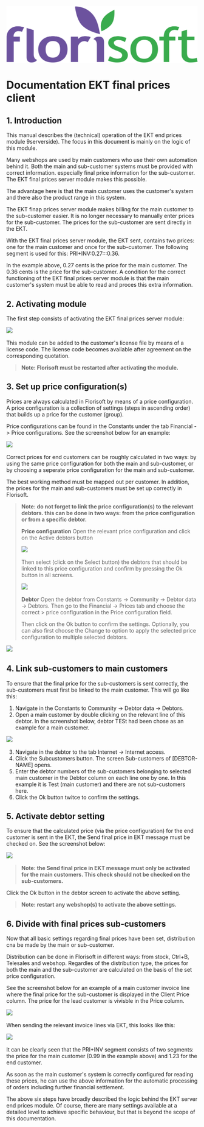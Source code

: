 <img src="../../fslogo.png"/>

# Documentation EKT final prices client

## 1. Introduction
This manual describes the (technical) operation of the EKT end prices module 9serverside). The focus in this document is mainly on the logic of this module.

Many webshops are used by main customers who use their own automation behind it. Both the main and sub-customer systems must be provided with correct information. especially final price information for the sub-customer. The EKT final prices server module makes this possible.

The advantage here is that the main customer uses the customer's system and there also the product range in this system.

The EKT finap prices server module makes billing for the main customer to the sub-customer easier. It is no longer necessary to manually enter prices for the sub-customer. The prices for the sub-customer are sent directly in the EKT.

With the EKT final prices server module, the EKT sent, contains two prices: one for the main customer and once for the sub-customer. The following segment is used for this: PRI+INV:0.27:::0.36.

In the example above, 0.27 cents is the price for the main customer. The 0.36 cents is the price for the sub-customer. A condition for the correct functioning of the EKT final prices server module is that the main customer's system must be able to read and proces this extra information.

## 2. Activating module
The first step consists of activating the EKT final prices server module:

![](media/2022-02-11-09-31-01.png)

This module can be added to the customer's license file by means of a license code. The license code becomes available after agreement on the corresponding quotation.

> **Note: Florisoft must be restarted after activating the module.**

## 3. Set up price configuration(s)
Prices are always calculated in Florisoft by means of a price configuration. A price configuration is a collection of settings (steps in ascending order) that builds up a price for the customer (group).

Price configurations can be found in the Constants under the tab Financial -> Price configurations. See the screenshot below for an example:

![](media/2022-02-11-09-43-05.png)

Correct prices for end customers can be roughly calculated in two ways: by using the same price configuration for both the main and sub-customer, or by choosing a seperate price configuration for the main and sub-customer.

The best working method must be mapped out per customer. In addition, the prices for the main and sub-customers must be set up correctly in Florisoft.

>**Note: do not forget to link the price configuration(s) to the relevant debtors. this can be done in two ways: from the price configuration or from a specific debtor.**
>
>**Price configuration**
>Open the relevant price configuration and click on the Active debtors button
>
>![](media/2022-02-11-09-50-42.png)
>
>Then select (click on the Select button) the debtors that should be linked to this price configuration and confirm by pressing the Ok button in all screens.
>
>![](media/2022-02-11-09-53-27.png)
>
>**Debtor**
>Open the debtor from Constants -> Community -> Debtor data -> Debtors. Then go to the Financial -> Prices tab and choose the correct > price configuration in the Price configuration field.
>
>Then click on the Ok button to confirm the settings. Optionally, you can also first choose the Change to option to apply the selected price configuration to multiple selected debtors.

![](media/2022-02-11-10-11-51.png)

## 4. Link sub-customers to main customers
To ensure that the final price for the sub-customers is sent correctly, the sub-customers must first be linked to the main customer. This will go like this:

1. Navigate in the Constants to Community -> Debtor data -> Debtors.
2. Open a main customer by double clicking on the relevant line of this debtor. In the screenshot below, debtor TESt had been chose as an example for a main customer.

![](media/2022-02-11-10-32-38.png)

3. Navigate in the debtor to the tab Internet -> Internet access.
4. Click the Subcustomers button. The screen Sub-customers of [DEBTOR-NAME] opens.
5. Enter the debtor numbers of the sub-customers belonging to selected main customer in the Debtor column on each line one by one. In this example it is Test (main customer) and there are not sub-customers here.
6. Click the Ok button twitce to confirm the settings.

## 5. Activate debtor setting
To ensure that the calculated price (via the price configuration) for the end customer is sent in the EKT, the Send final price in EKT message must be checked on. See the screenshot below:

![](media/2022-02-11-10-45-23.png)

>**Note: the Send final price in EKT message must only be activated for the main customers. This check should not be checked on the sub-customers.**

Click the Ok button in the debtor screen to activate the above setting. 

>**Note: restart any webshop(s) to activate the above settings.**

## 6. Divide with final prices sub-customers
Now that all basic settings regarding final prices have been set, distribution cna be made by the main or sub-customer.

Distribution can be done in Florisoft in different ways: from stock, Ctrl+B, Telesales and webshop. Regardles of the distribution type, the prices for both the main and the sub-customer are calculated on the basis of the set price configuration.

See the screenshot below for an example of a main customer invoice line where the final price for the sub-customer is displayed in the Client Price column. The price for the lead customer is vivisble in the Price column.

![](media/2022-02-11-11-27-54.png)

When sending the relevant invoice lines via EKT, this looks like this:

![](media/2022-02-11-11-29-19.png)

It can be clearly seen that the PRI+INV segment consists of two segments: the price for the main customer (0.99 in the example above) and 1.23 for the end customer.

As soon as the main customer's system is correctly configured for reading these prices, he can use the above information for the automatic processing of orders including further financial settlement.

The above six steps have broadly described the logic behind the EKT server end prices module. Of course, there are many settings available at a detailed level to achieve specific behaviour, but that is beyond the scope of this documentation.